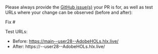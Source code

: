 Please always provide the [GitHub issue(s)](../issues) your PR is for, as well as test URLs where your change can be observed (before and after):

Fix #<gh-issue-id>

Test URLs:
- Before: https://main--user28--AdobeHOLs.hlx.live/
- After: https://<branch>--user28--AdobeHOLs.hlx.live/
